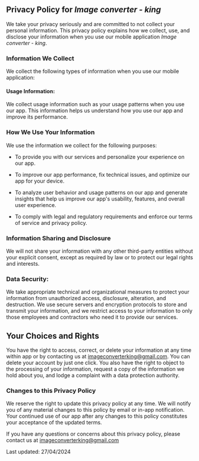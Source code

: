 ## Privacy Policy for *Image converter - king*


We take your privacy seriously and are committed to not collect your personal information. This privacy policy explains how we collect, use, and disclose your information when you use our mobile application *Image converter - king*.

### Information We Collect
We collect the following types of information when you use our mobile application:


#### Usage Information: 

We collect usage information such as your usage patterns when you use our app. This information helps us understand how you use our app and improve its performance.

### How We Use Your Information

We use the information we collect for the following purposes:

- To provide you with our services and personalize your experience on our app.

- To improve our app performance, fix technical issues, and optimize our app for your device.

- To analyze user behavior and usage patterns on our app and generate insights that help us improve our app's usability, features, and overall user experience.

- To comply with legal and regulatory requirements and enforce our terms of service and privacy policy.

### Information Sharing and Disclosure

We will not share your information with any other third-party entities without your explicit consent, except as required by law or to protect our legal rights and interests.

### Data Security:

We take appropriate technical and organizational measures to protect your information from unauthorized access, disclosure, alteration, and destruction. We use secure servers and encryption protocols to store and transmit your  information, and we restrict access to your information to only those employees and contractors who need it to provide our services.


## Your Choices and Rights

You have the right to access, correct, or delete your information at any time within app or by contacting us at imageconverterking@gmail.com. You can delete your account by just one click. You also have the right to object to the processing of your  information, request a copy of the information we hold about you, and lodge a complaint with a data protection authority.

### Changes to this Privacy Policy

We reserve the right to update this privacy policy at any time. We will notify you of any material changes to this policy by email or in-app notification. Your continued use of our app after any changes to this policy constitutes your acceptance of the updated terms.

If you have any questions or concerns about this privacy policy, please contact us at imageconverterking@gmail.com
 
Last updated: 27/04/2024